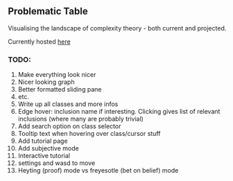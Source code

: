 ## Problematic Table

Visualising the landscape of complexity theory - both current and projected.

Currently hosted [here](https://elegant-cat-a1a148.netlify.app/)

### TODO:

1. Make everything look nicer
  2. Nicer looking graph
  3. Better formatted sliding pane
  4. etc.
2. Write up all classes and more infos
3. Edge hover: inclusion name if interesting. Clicking gives list of relevant inclusions (where many are probably trivial)
4. Add search option on class selector
5. Tooltip text when hovering over class/cursor stuff
6. Add tutorial page
7. Add subjective mode
8. Interactive tutorial
9. settings and wasd to move
10. Heyting (proof) mode vs freyesotle (bet on belief) mode